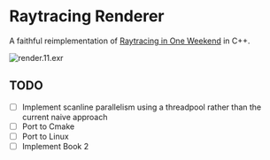 # Raytracing Renderer

A faithful reimplementation of [Raytracing in One Weekend](https://raytracing.github.io/) in C++.

![render.11.exr](https://user-images.githubusercontent.com/1180555/233488631-d218b2da-792c-4ca7-a771-d659610fe379.jpg)

## TODO

- [ ] Implement scanline parallelism using a threadpool rather than the current naive approach
- [ ] Port to Cmake
- [ ] Port to Linux
- [ ] Implement Book 2
